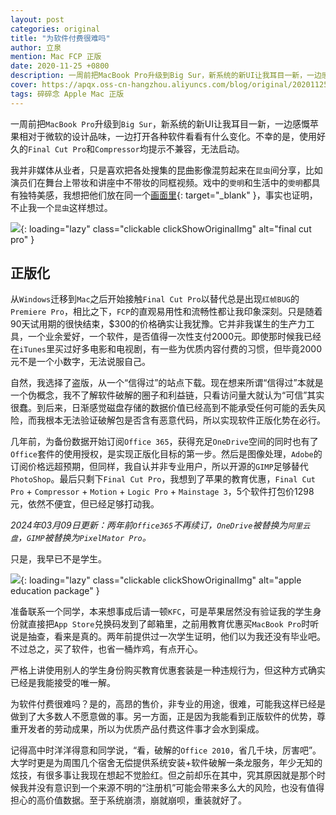 ```yaml
---
layout: post
categories: original
title: "为软件付费很难吗"
author: 立泉
mention: Mac FCP 正版
date: 2020-11-25 +0800
description: 一周前把MacBook Pro升级到Big Sur，新系统的新UI让我耳目一新，一边感慨苹果相对于微软的设计品味，一边打开各种软件看看有什么变化。不幸的是，使用好久的Final Cut Pro和Compressor均提示不兼容，无法启动。
cover: https://apqx.oss-cn-hangzhou.aliyuncs.com/blog/original/20201125/fcp_shantaohong.jpg
tags: 碎碎念 Apple Mac 正版
---
```


一周前把`MacBook Pro`升级到`Big Sur`，新系统的新UI让我耳目一新，一边感慨苹果相对于微软的设计品味，一边打开各种软件看看有什么变化。不幸的是，使用好久的`Final Cut Pro`和`Compressor`均提示不兼容，无法启动。

我并非媒体从业者，只是喜欢把各处搜集的昆曲影像混剪起来在`昆虫`间分享，比如演员们在舞台上带妆和讲座中不带妆的同框视频。戏中的`雯明`和生活中的`雯明`都具有独特美感，我想把他们放在同一个[画面里](https://www.bilibili.com/video/BV1KF411L73D){: target="_blank" }，事实也证明，不止我一个`昆虫`这样想过。

![](https://apqx.oss-cn-hangzhou.aliyuncs.com/blog/original/20201125/fcp_shantaohong.jpg){: loading="lazy" class="clickable clickShowOriginalImg" alt="final cut pro" }

## 正版化

从`Windows`迁移到`Mac`之后开始接触`Final Cut Pro`以替代总是出现`红帧BUG`的`Premiere Pro`，相比之下，`FCP`的直观易用性和流畅性都让我印象深刻。只是随着90天试用期的很快结束，$300的价格确实让我犹豫。它并非我谋生的生产力工具，一个业余爱好，一个软件，是否值得一次性支付2000元。即使那时候我已经在`iTunes`里买过好多电影和电视剧，有一些为优质内容付费的习惯，但毕竟2000元不是一个小数字，无法说服自己。

自然，我选择了盗版，从一个“信得过”的站点下载。现在想来所谓“信得过”本就是一个伪概念，我不了解软件破解的圈子和利益链，只看访问量大就认为“可信”其实很蠢。到后来，日渐感觉磁盘存储的数据价值已经高到不能承受任何可能的丢失风险，而我根本无法验证破解包是否含有恶意代码，所以实现软件正版化势在必行。

几年前，为备份数据开始订阅`Office 365`，获得充足`OneDrive`空间的同时也有了`Office`套件的使用授权，是实现正版化目标的第一步。然后是图像处理，`Adobe`的订阅价格远超预期，但同样，我自认并非专业用户，所以开源的`GIMP`足够替代`PhotoShop`。最后只剩下`Final Cut Pro`，我想到了苹果的教育优惠，`Final Cut Pro` + `Compressor` + `Motion` + `Logic Pro` + `Mainstage 3`，5个软件打包价1298元，依然不便宜，但已经足够打动我。

*2024年03月09日更新：两年前`Office365`不再续订，`OneDrive`被替换为`阿里云盘`，`GIMP`被替换为`PixelMator Pro`。*

只是，我早已不是学生。

![](https://apqx.oss-cn-hangzhou.aliyuncs.com/blog/original/20201125/fcp_jiaoyu.jpg){: loading="lazy" class="clickable clickShowOriginalImg" alt="apple education package" }

准备联系一个同学，本来想事成后请一顿`KFC`，可是苹果居然没有验证我的学生身份就直接把`App Store`兑换码发到了邮箱里，之前用教育优惠买`MacBook Pro`时听说是抽查，看来是真的。两年前提供过一次学生证明，他们以为我还没有毕业吧。不过总之，买了软件，也省一桶炸鸡，有点开心。

严格上讲使用别人的学生身份购买教育优惠套装是一种违规行为，但这种方式确实已经是我能接受的唯一解。

为软件付费很难吗？是的，高昂的售价，非专业的用途，很难，可能我这样已经是做到了大多数人不愿意做的事。另一方面，正是因为我能看到正版软件的优势，尊重开发者的劳动成果，所以为优质产品付费这件事才会水到渠成。

记得高中时洋洋得意和同学说，“看，破解的`Office 2010`，省几千块，厉害吧”。大学时更是为周围几个宿舍无偿提供系统安装+软件破解一条龙服务，年少无知的炫技，有很多事让我现在想起不觉脸红。但之前却乐在其中，究其原因就是那个时候我并没有意识到一个来源不明的“注册机”可能会带来多么大的风险，也没有值得担心的高价值数据。至于系统崩溃，崩就崩呗，重装就好了。